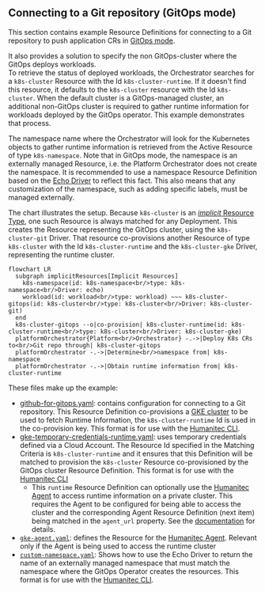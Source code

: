 ## Connecting to a Git repository (GitOps mode)

This section contains example Resource Definitions for connecting to a Git repository to push application CRs in [GitOps mode](https://developer.humanitec.com/integration-and-extensions/humanitec-operator/architecture/#modes-of-operation-gitops-mode).

It also provides a solution to specify the non GitOps-cluster where the GitOps deploys workloads.  
To retrieve the status of deployed workloads, the Orchestrator searches for a `k8s-cluster` Resource with the Id `k8s-cluster-runtime`. If it doesn't find this resource, it defaults to the `k8s-cluster` resource with the Id `k8s-cluster`. When the default cluster is a GitOps-managed cluster, an additional non-GitOps cluster is required to gather runtime information for workloads deployed by the GitOps operator. This example demonstrates that process.

The namespace name where the Orchestrator will look for the Kubernetes objects to gather runtime information is retrieved from the Active Resource of type `k8s-namespace`. Note that in GitOps mode, the namespace is an externally managed Resource, i.e. the Platform Orchestrator does not create the namespace. It is recommended to use a namespace Resource Definition based on the [Echo Driver](https://developer.humanitec.com/integration-and-extensions/drivers/generic-drivers/echo/) to reflect this fact. This also means that any customization of the namespace, such as adding specific labels, must be managed externally.

The chart illustrates the setup. Because `k8s-cluster` is an [_implicit_  Resource Type](https://developer.humanitec.com/platform-orchestrator/reference/resource-types/#resource-type-use), one such Resource is always matched for any Deployment. This creates the Resource representing the GitOps cluster, using the `k8s-cluster-git` Driver. That resource co-provisions another Resource of type `k8s-cluster` with the Id `k8s-cluster-runtime` and the `k8s-cluster-gke` Driver, representing the runtime cluster.

```mermaid
flowchart LR
  subgraph implicitResources[Implicit Resources]
    k8s-namespace(id: k8s-namespace<br/>type: k8s-namespace<br/>Driver: echo)
    workload(id: workload<br/>type: workload) ~~~ k8s-cluster-gitops(id: k8s-cluster<br/>type: k8s-cluster<br/>Driver: k8s-cluster-git)
  end
  k8s-cluster-gitops --o|co-provision| k8s-cluster-runtime(id: k8s-cluster-runtime<br/>type: k8s-cluster<br/>Driver: k8s-cluster-gke)
  platformOrchestrator{Platform<br/>Orchestrator} -.->|Deploy K8s CRs to<br/>Git repo through| k8s-cluster-gitops
  platformOrchestrator -.->|Determine<br/>namespace from| k8s-namespace
  platformOrchestrator -.->|Obtain runtime information from| k8s-cluster-runtime
```

These files make up the example:

* [github-for-gitops.yaml](github-for-gitops.yaml): contains configuration for connecting to a Git repository. This Resource Definition co-provisions a [GKE cluster](https://developer.humanitec.com/platform-orchestrator/examples/resource-definitions/#k8s-cluster-gke) to be used to fetch Runtime Information, the `k8s-cluster-runtime` Id is used in the co-provision key. This format is for use with the [Humanitec CLI](<https://developer.humanitec.com/>).
* [gke-temporary-credentials-runtime.yaml](gke-temporary-credentials-runtime.yaml): uses temporary credentials defined via a Cloud Account. The Resource Id specified in the Matching Criteria is `k8s-cluster-runtime` and it ensures that this Definition will be matched to provision the `k8s-cluster` Resource co-provisioned by the GitOps cluster Resource Definition. This format is for use with the [Humanitec CLI](https://developer.humanitec.com/platform-orchestrator/cli/)
  * This `runtime` Resource Definition can optionally use the [Humanitec Agent](https://developer.humanitec.com/integration-and-extensions/humanitec-agent/overview) to access runtime information on a private cluster. This requires the Agent to be configured for being able to access the cluster and the corresponding Agent Resource Definition (next item) being matched in the `agent_url` property. See the [documentation](https://developer.humanitec.com/integration-and-extensions/humanitec-agent/how-tos/deploy-to-a-private-cluster-using-the-humanitec-agent/) for details.
* [`gke-agent.yaml`](./gke-agent.yaml): defines the Resource for the [Humanitec Agent](https://developer.humanitec.com/integration-and-extensions/humanitec-agent/overview). Relevant only if the Agent is being used to access the runtime cluster
* [`custom-namespace.yaml`](./custom-namespace.yaml): Shows how to use the Echo Driver to return the name of an externally managed namespace that must match the namespace where the GitOps Operator creates the resources. This format is for use with the [Humanitec CLI](https://developer.humanitec.com/platform-orchestrator/cli/).
